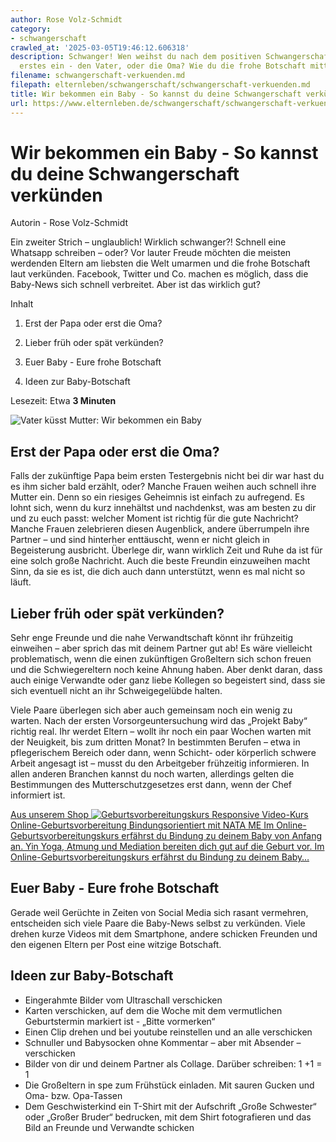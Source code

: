 ```yaml
---
author: Rose Volz-Schmidt
category:
- schwangerschaft
crawled_at: '2025-03-05T19:46:12.606318'
description: Schwanger! Wen weihst du nach dem positiven Schwangerschaftstest als
  erstes ein - den Vater, oder die Oma? Wie du die frohe Botschaft mitteilst.
filename: schwangerschaft-verkuenden.md
filepath: elternleben/schwangerschaft/schwangerschaft-verkuenden.md
title: Wir bekommen ein Baby - So kannst du deine Schwangerschaft verkünden
url: https://www.elternleben.de/schwangerschaft/schwangerschaft-verkuenden/
---
```


#  Wir bekommen ein Baby - So kannst du deine Schwangerschaft verkünden

Autorin - Rose Volz-Schmidt

Ein zweiter Strich – unglaublich! Wirklich schwanger?! Schnell eine Whatsapp
schreiben – oder? Vor lauter Freude möchten die meisten werdenden Eltern am
liebsten die Welt umarmen und die frohe Botschaft laut verkünden. Facebook,
Twitter und Co. machen es möglich, dass die Baby-News sich schnell verbreitet.
Aber ist das wirklich gut?

Inhalt

1. Erst der Papa oder erst die Oma?

2. Lieber früh oder spät verkünden?

3. Euer Baby - Eure frohe Botschaft

4. Ideen zur Baby-Botschaft

Lesezeit: Etwa **3 Minuten**

![Vater küsst Mutter: Wir bekommen ein
Baby](/fileadmin/_processed_/e/d/csm_Artikel_Wir_bekommen_ein_Baby_Die_frohe_Botschaft_mitteilen_864eca2088.jpg)

##  Erst der Papa oder erst die Oma?

Falls der zukünftige Papa beim ersten Testergebnis nicht bei dir war hast du
es ihm sicher bald erzählt, oder? Manche Frauen weihen auch schnell ihre
Mutter ein. Denn so ein riesiges Geheimnis ist einfach zu aufregend. Es lohnt
sich, wenn du kurz innehältst und nachdenkst, was am besten zu dir und zu euch
passt: welcher Moment ist richtig für die gute Nachricht? Manche Frauen
zelebrieren diesen Augenblick, andere überrumpeln ihre Partner – und sind
hinterher enttäuscht, wenn er nicht gleich in Begeisterung ausbricht. Überlege
dir, wann wirklich Zeit und Ruhe da ist für eine solch große Nachricht. Auch
die beste Freundin einzuweihen macht Sinn, da sie es ist, die dich auch dann
unterstützt, wenn es mal nicht so läuft.

##  Lieber früh oder spät verkünden?

Sehr enge Freunde und die nahe Verwandtschaft könnt ihr frühzeitig einweihen –
aber sprich das mit deinem Partner gut ab! Es wäre vielleicht problematisch,
wenn die einen zukünftigen Großeltern sich schon freuen und die
Schwiegereltern noch keine Ahnung haben. Aber denkt daran, dass auch einige
Verwandte oder ganz liebe Kollegen so begeistert sind, dass sie sich eventuell
nicht an ihr Schweigegelübde halten.

Viele Paare überlegen sich aber auch gemeinsam noch ein wenig zu warten. Nach
der ersten Vorsorgeuntersuchung wird das „Projekt Baby“ richtig real. Ihr
werdet Eltern – wollt ihr noch ein paar Wochen warten mit der Neuigkeit, bis
zum dritten Monat? In bestimmten Berufen – etwa in pflegerischem Bereich oder
dann, wenn Schicht- oder körperlich schwere Arbeit angesagt ist – musst du den
Arbeitgeber frühzeitig informieren. In allen anderen Branchen kannst du noch
warten, allerdings gelten die Bestimmungen des Mutterschutzgesetzes erst dann,
wenn der Chef informiert ist.

[ Aus unserem Shop ![Geburtsvorbereitungskurs
Responsive](/fileadmin/_processed_/b/0/csm_Geburtsvorbereitung_teaser_79dfb1951b.png)
Video-Kurs Online-Geburtsvorbereitung Bindungsorientiert mit NATA ME Im
Online-Geburtsvorbereitungskurs erfährst du Bindung zu deinem Baby von Anfang
an. Yin Yoga, Atmung und Mediation bereiten dich gut auf die Geburt vor. Im
Online-Geburtsvorbereitungskurs erfährst du Bindung zu deinem Baby…
](/shop/online-geburtsvorbereitungskurs/)

##  Euer Baby - Eure frohe Botschaft

Gerade weil Gerüchte in Zeiten von Social Media sich rasant vermehren,
entscheiden sich viele Paare die Baby-News selbst zu verkünden. Viele drehen
kurze Videos mit dem Smartphone, andere schicken Freunden und den eigenen
Eltern per Post eine witzige Botschaft.

##  Ideen zur Baby-Botschaft

  * Eingerahmte Bilder vom Ultraschall verschicken
  * Karten verschicken, auf dem die Woche mit dem vermutlichen Geburtstermin markiert ist - „Bitte vormerken“
  * Einen Clip drehen und bei youtube reinstellen und an alle verschicken
  * Schnuller und Babysocken ohne Kommentar – aber mit Absender – verschicken
  * Bilder von dir und deinem Partner als Collage. Darüber schreiben: 1 +1 = 1
  * Die Großeltern in spe zum Frühstück einladen. Mit sauren Gucken und Oma- bzw. Opa-Tassen
  * Dem Geschwisterkind ein T-Shirt mit der Aufschrift „Große Schwester“ oder „Großer Bruder“ bedrucken, mit dem Shirt fotografieren und das Bild an Freunde und Verwandte schicken

